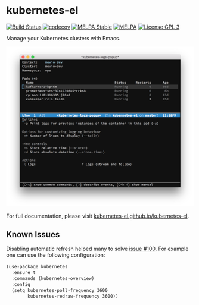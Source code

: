 # kubernetes-el

[![Build Status](https://github.com/kubernetes-el/kubernetes-el/actions/workflows/ci.yaml/badge.svg?branch=master)](https://github.com/kubernetes-el/kubernetes-el/actions/workflows/ci.yaml)
[![codecov](https://codecov.io/gh/kubernetes-el/kubernetes-el/branch/master/graph/badge.svg?token=DVOij2iMVs)](https://codecov.io/gh/kubernetes-el/kubernetes-el)
[![MELPA Stable](https://stable.melpa.org/packages/kubernetes-badge.svg)](https://stable.melpa.org/#/kubernetes)
[![MELPA](https://melpa.org/packages/kubernetes-badge.svg)](https://melpa.org/#/kubernetes)
[![License GPL 3](https://img.shields.io/github/license/kubernetes-el/kubernetes-el.svg)][COPYING]

Manage your Kubernetes clusters with Emacs.

![Screenshot of Kubernetes Emacs client](./docs/assets/screenshot.png)

For full documentation, please visit [kubernetes-el.github.io/kubernetes-el][].

## Known Issues

Disabling automatic refresh helped many to solve [issue #100][]. For
example one can use the following configuration:

```elisp
(use-package kubernetes
  :ensure t
  :commands (kubernetes-overview)
  :config
  (setq kubernetes-poll-frequency 3600
        kubernetes-redraw-frequency 3600))
```

[Cask]: https://github.com/cask/cask
[COPYING]: ./COPYING
[Evil]: https://github.com/emacs-evil/evil
[contributing.org]: ./contributing.org
[issue #100]: https://github.com/kubernetes-el/kubernetes-el/issues/100
[kubernetes-el.github.io/kubernetes-el]: https://kubernetes-el.github.io/kubernetes-el
